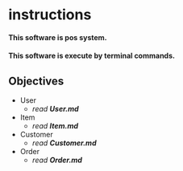 # instructions 
 #### This software is pos system.
 #### This software is execute by terminal commands.
 
 ## Objectives
 - User 
    - *read __User.md__*
 - Item
    - *read __Item.md__*
 - Customer
    - *read __Customer.md__*
 - Order
    - *read __Order.md__*
